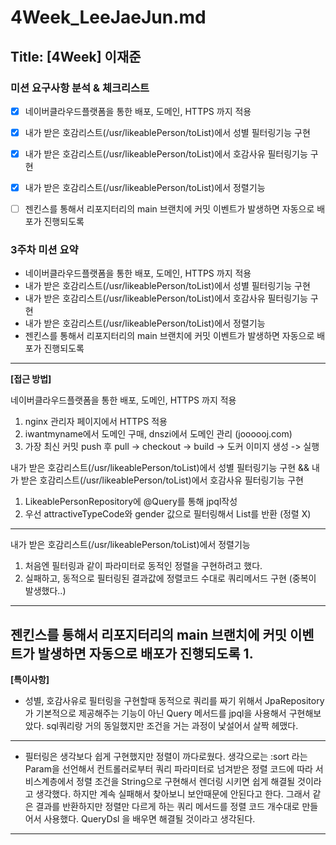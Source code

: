 # 4Week_LeeJaeJun.md

## Title: [4Week] 이재준

### 미션 요구사항 분석 & 체크리스트

- [x] 네이버클라우드플랫폼을 통한 배포, 도메인, HTTPS 까지 적용
- [x] 내가 받은 호감리스트(/usr/likeablePerson/toList)에서 성별 필터링기능 구현
- [x] 내가 받은 호감리스트(/usr/likeablePerson/toList)에서 호감사유 필터링기능 구현
- [x] 내가 받은 호감리스트(/usr/likeablePerson/toList)에서 정렬기능
- [ ] 젠킨스를 통해서 리포지터리의 main 브랜치에 커밋 이벤트가 발생하면 자동으로 배포가 진행되도록
    
  

### 3주차 미션 요약

- 네이버클라우드플랫폼을 통한 배포, 도메인, HTTPS 까지 적용
- 내가 받은 호감리스트(/usr/likeablePerson/toList)에서 성별 필터링기능 구현
- 내가 받은 호감리스트(/usr/likeablePerson/toList)에서 호감사유 필터링기능 구현
- 내가 받은 호감리스트(/usr/likeablePerson/toList)에서 정렬기능
- 젠킨스를 통해서 리포지터리의 main 브랜치에 커밋 이벤트가 발생하면 자동으로 배포가 진행되도록

---

**[접근 방법]**

네이버클라우드플랫폼을 통한 배포, 도메인, HTTPS 까지 적용
1. nginx 관리자 페이지에서 HTTPS 적용
2. iwantmyname에서 도메인 구매, dnszi에서 도메인 관리 (joooooj.com)
3. 가장 최신 커밋 push 후 pull -> checkout -> build -> 도커 이미지 생성 -> 실행

내가 받은 호감리스트(/usr/likeablePerson/toList)에서 성별 필터링기능 구현
&&
내가 받은 호감리스트(/usr/likeablePerson/toList)에서 호감사유 필터링기능 구현
1. LikeablePersonRepository에 @Query를 통해 jpql작성
2. 우선 attractiveTypeCode와 gender 값으로 필터링해서 List를 반환 (정렬 X)
---

내가 받은 호감리스트(/usr/likeablePerson/toList)에서 정렬기능
1. 처음엔 필터링과 같이 파라미터로 동적인 정렬을 구현하려고 했다.
2. 실패하고, 동적으로 필터링된 결과값에 정렬코드 수대로 쿼리메서드 구현 (중복이 발생했다..)
---

젠킨스를 통해서 리포지터리의 main 브랜치에 커밋 이벤트가 발생하면 자동으로 배포가 진행되도록
1.
---

**[특이사항]**
- 성별, 호감사유로 필터링을 구현할때 동적으로 쿼리를 짜기 위해서 JpaRepository가 기본적으로 제공해주는 기능이 아닌
Query 메서드를 jpql을 사용해서 구현해보았다. sql쿼리랑 거의 동일했지만 조건을 거는 과정이 낯설어서 살짝 헤맸다.
---
- 필터링은 생각보다 쉽게 구현했지만 정렬이 까다로웠다. 생각으로는 :sort 라는 Param을 선언해서 컨트롤러로부터 쿼리 파라미터로 넘겨받은 정렬 코드에 따라
서비스계층에서 정렬 조건을 String으로 구현해서 렌더링 시키면 쉽게 해결될 것이라고 생각했다.
하지만 계속 실패해서 찾아보니 보안때문에 안된다고 한다. 그래서 같은 결과를 반환하지만 정렬만 다르게 하는 쿼리 메서드를 정렬 코드 개수대로 만들어서 사용했다.
QueryDsl 을 배우면 해결될 것이라고 생각된다.
---





